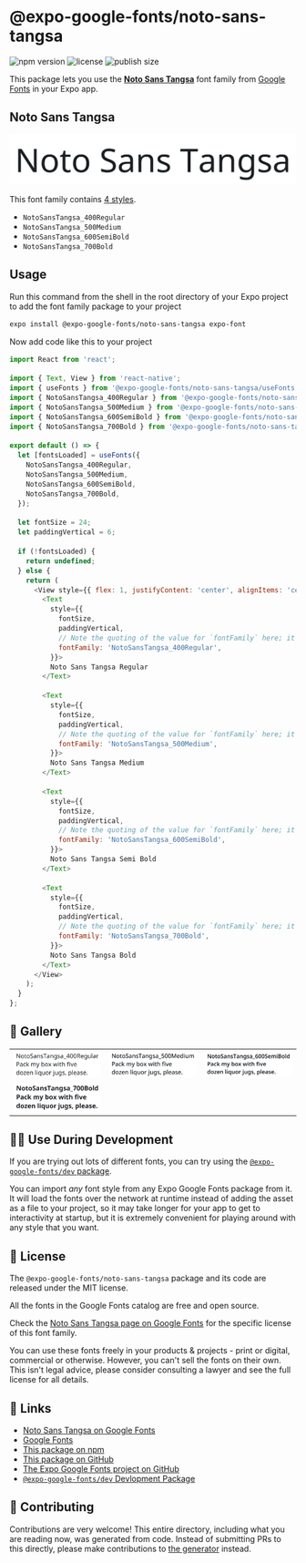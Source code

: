 # @expo-google-fonts/noto-sans-tangsa

![npm version](https://flat.badgen.net/npm/v/@expo-google-fonts/noto-sans-tangsa)
![license](https://flat.badgen.net/github/license/expo/google-fonts)
![publish size](https://flat.badgen.net/packagephobia/install/@expo-google-fonts/noto-sans-tangsa)

This package lets you use the [**Noto Sans Tangsa**](https://fonts.google.com/specimen/Noto+Sans+Tangsa) font family from [Google Fonts](https://fonts.google.com/) in your Expo app.

## Noto Sans Tangsa

![Noto Sans Tangsa](./font-family.png)

This font family contains [4 styles](#-gallery).

- `NotoSansTangsa_400Regular`
- `NotoSansTangsa_500Medium`
- `NotoSansTangsa_600SemiBold`
- `NotoSansTangsa_700Bold`

## Usage

Run this command from the shell in the root directory of your Expo project to add the font family package to your project
```sh
expo install @expo-google-fonts/noto-sans-tangsa expo-font
```

Now add code like this to your project
```js
import React from 'react';

import { Text, View } from 'react-native';
import { useFonts } from '@expo-google-fonts/noto-sans-tangsa/useFonts';
import { NotoSansTangsa_400Regular } from '@expo-google-fonts/noto-sans-tangsa/400Regular';
import { NotoSansTangsa_500Medium } from '@expo-google-fonts/noto-sans-tangsa/500Medium';
import { NotoSansTangsa_600SemiBold } from '@expo-google-fonts/noto-sans-tangsa/600SemiBold';
import { NotoSansTangsa_700Bold } from '@expo-google-fonts/noto-sans-tangsa/700Bold';

export default () => {
  let [fontsLoaded] = useFonts({
    NotoSansTangsa_400Regular,
    NotoSansTangsa_500Medium,
    NotoSansTangsa_600SemiBold,
    NotoSansTangsa_700Bold,
  });

  let fontSize = 24;
  let paddingVertical = 6;

  if (!fontsLoaded) {
    return undefined;
  } else {
    return (
      <View style={{ flex: 1, justifyContent: 'center', alignItems: 'center' }}>
        <Text
          style={{
            fontSize,
            paddingVertical,
            // Note the quoting of the value for `fontFamily` here; it expects a string!
            fontFamily: 'NotoSansTangsa_400Regular',
          }}>
          Noto Sans Tangsa Regular
        </Text>

        <Text
          style={{
            fontSize,
            paddingVertical,
            // Note the quoting of the value for `fontFamily` here; it expects a string!
            fontFamily: 'NotoSansTangsa_500Medium',
          }}>
          Noto Sans Tangsa Medium
        </Text>

        <Text
          style={{
            fontSize,
            paddingVertical,
            // Note the quoting of the value for `fontFamily` here; it expects a string!
            fontFamily: 'NotoSansTangsa_600SemiBold',
          }}>
          Noto Sans Tangsa Semi Bold
        </Text>

        <Text
          style={{
            fontSize,
            paddingVertical,
            // Note the quoting of the value for `fontFamily` here; it expects a string!
            fontFamily: 'NotoSansTangsa_700Bold',
          }}>
          Noto Sans Tangsa Bold
        </Text>
      </View>
    );
  }
};

```

## 🔡 Gallery


||||
|-|-|-|
|![NotoSansTangsa_400Regular](.//400Regular/NotoSansTangsa_400Regular.ttf.png)|![NotoSansTangsa_500Medium](.//500Medium/NotoSansTangsa_500Medium.ttf.png)|![NotoSansTangsa_600SemiBold](.//600SemiBold/NotoSansTangsa_600SemiBold.ttf.png)||
|![NotoSansTangsa_700Bold](.//700Bold/NotoSansTangsa_700Bold.ttf.png)||||


## 👩‍💻 Use During Development

If you are trying out lots of different fonts, you can try using the [`@expo-google-fonts/dev` package](https://github.com/freeboub/google-fonts/tree/master/font-packages/dev#readme).

You can import *any* font style from any Expo Google Fonts package from it. It will load the fonts
over the network at runtime instead of adding the asset as a file to your project, so it may take longer
for your app to get to interactivity at startup, but it is extremely convenient
for playing around with any style that you want.

## 📖 License

The `@expo-google-fonts/noto-sans-tangsa` package and its code are released under the MIT license.

All the fonts in the Google Fonts catalog are free and open source.

Check the [Noto Sans Tangsa page on Google Fonts](https://fonts.google.com/specimen/Noto+Sans+Tangsa) for the specific license of this font family.

You can use these fonts freely in your products & projects - print or digital, commercial or otherwise. However, you can't sell the fonts on their own. This isn't legal advice, please consider consulting a lawyer and see the full license for all details.

## 🔗 Links

- [Noto Sans Tangsa on Google Fonts](https://fonts.google.com/specimen/Noto+Sans+Tangsa)
- [Google Fonts](https://fonts.google.com/)
- [This package on npm](https://www.npmjs.com/package/@expo-google-fonts/noto-sans-tangsa)
- [This package on GitHub](https://github.com/freeboub/google-fonts/tree/master/font-packages/noto-sans-tangsa)
- [The Expo Google Fonts project on GitHub](https://github.com/freeboub/google-fonts)
- [`@expo-google-fonts/dev` Devlopment Package](https://github.com/freeboub/google-fonts/tree/master/font-packages/dev)

## 🤝 Contributing

Contributions are very welcome! This entire directory, including what you are reading now, was generated from code. Instead of submitting PRs to this directly, please make contributions to [the generator](https://github.com/freeboub/google-fonts/tree/master/packages/generator) instead.
